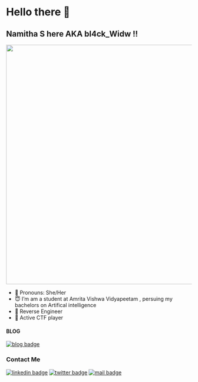 # Hello there 👋

## Namitha S here AKA bl4ck_Widw !!

<p align="center"><a href="https://github.com/namithas123"></a></p>

<p align="center"> <img src="https://octodex.github.com/images/spocktocat.png" height="650px" width="650px"></p>




- :raising_hand: Pronouns: She/Her
- :innocent: I’m am a student at Amrita Vishwa Vidyapeetam , persuing my bachelors on Artifical intelligence 
- :pushpin: Reverse Engineer 
- :ledger: Active CTF player


#### BLOG 
[![blog badge](https://img.shields.io/badge/Wordpress-21759B?style=for-the-badge&logo=wordpress&logoColor=white)](https://r0m4noff.wordpress.com/)


### Contact Me 
[![linkedin badge](https://img.shields.io/badge/LinkedIn-0077B5?style=for-the-badge&logo=linkedin&logoColor=white)](https://www.linkedin.com/in/namitha-s-88a493196/)
[![twitter badge](https://img.shields.io/badge/Twitter-1DA1F2?style=for-the-badge&logo=twitter&logoColor=white)](https://twitter.com/N4m1th4_01)
[![mail badge](https://img.shields.io/badge/Gmail-D14836?style=for-the-badge&logo=gmail&logoColor=white)](namitha1701@gmail.com)
